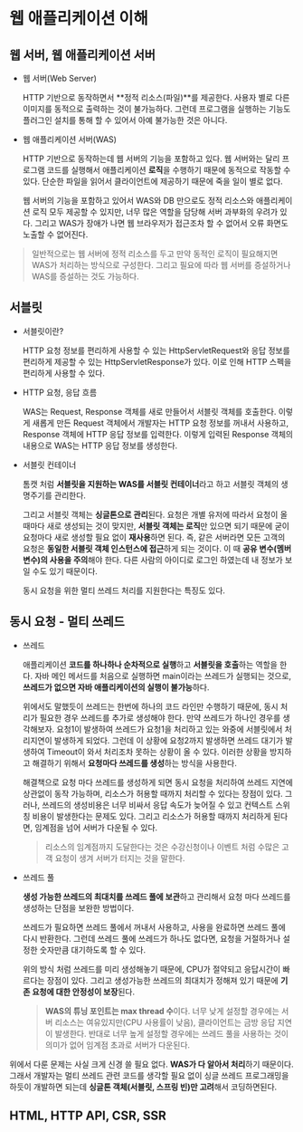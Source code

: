 # 웹 애플리케이션 이해

## 웹 서버, 웹 애플리케이션 서버

- 웹 서버(Web Server)
    
    HTTP 기반으로 동작하면서 **정적 리소스(파일)**를 제공한다. 사용자 별로 다른 이미지를 동적으로 출력하는 것이 불가능하다. 그런데 프로그램을 실행하는 기능도 플러그인 설치를 통해 할 수 있어서 아예 불가능한 것은 아니다.
    
- 웹 애플리케이션 서버(WAS)
    
    HTTP 기반으로 동작하는데 웹 서버의 기능을 포함하고 있다. 웹 서버와는 달리 프로그램 코드를 실행해서 애플리케이션 **로직**을 수행하기 때문에 동적으로 작동할 수 있다. 단순한 파일을 읽어서 클라이언트에 제공하기 때문에 죽을 일이 별로 없다.
    
    웹 서버의 기능을 포함하고 있어서 WAS와 DB 만으로도 정적 리소스와 애플리케이션 로직 모두 제공할 수 있지만, 너무 많은 역할을 담당해 서버 과부화의 우려가 있다. 그리고 WAS가 장애가 나면 웹 브라우저가 접근조차 할 수 없어서 오류 화면도 노출할 수 없어진다.
    

> 일반적으로는 웹 서버에 정적 리소스를 두고 만약 동적인 로직이 필요해지면 WAS가 처리하는 방식으로 구성한다. 그리고 필요에 따라 웹 서버를 증설하거나 WAS를 증설하는 것도 가능하다.
> 

## 서블릿

- 서블릿이란?
    
    HTTP 요청 정보를 편리하게 사용할 수 있는 HttpServletRequest와 응답 정보를 편리하게 제공할 수 있는 HttpServletResponse가 있다. 이로 인해 HTTP 스펙을 편리하게 사용할 수 있다.
    
- HTTP 요청, 응답 흐름
    
    WAS는 Request, Response 객체를 새로 만들어서 서블릿 객체를 호출한다. 이렇게 새롭게 만든 Request 객체에서 개발자는 HTTP 요청 정보를 꺼내서 사용하고, Response 객체에 HTTP 응답 정보를 입력한다. 이렇게 입력된 Response 객체의 내용으로 WAS는 HTTP 응답 정보를 생성한다.
    
- 서블릿 컨테이너
    
    톰캣 처럼 **서블릿을 지원하는 WAS를 서블릿 컨테이너**라고 하고 서블릿 객체의 생명주기를 관리한다. 
    
    그리고 서블릿 객체는 **싱글톤으로 관리**된다. 요청은 개별 유저에 따라서 요청이 올 때마다 새로 생성되는 것이 맞지만, **서블릿 객체는 로직**만 있으면 되기 때문에 굳이 요청마다 새로 생성할 필요 없이 **재사용**하면 된다. 즉, 같은 서버라면 모든 고객의 요청은 **동일한 서블릿 객체 인스턴스에 접근**하게 되는 것이다. 이 때 **공유 변수(멤버 변수)의 사용을 주의**해야 한다. 다른 사람의 아이디로 로그인 하였는데 내 정보가 보일 수도 있기 때문이다.
    
    동시 요청을 위한 멀티 쓰레드 처리를 지원한다는 특징도 있다.
    

## 동시 요청 - 멀티 쓰레드

- 쓰레드
    
    애플리케이션 **코드를 하나하나 순차적으로 실행**하고 **서블릿을 호출**하는 역할을 한다. 자바 메인 메서드를 처음으로 실행하면 main이라는 쓰레드가 실행되는 것으로, **쓰레드가 없으면 자바 애플리케이션의 실행이 불가능**하다. 
    
    위에서도 말했듯이 쓰레드는 한번에 하나의 코드 라인만 수행하기 때문에, 동시 처리가 필요한 경우 쓰레드를 추가로 생성해야 한다. 만약 쓰레드가 하나인 경우를 생각해보자. 요청1이 발생하여 쓰레드가 요청1을 처리하고 있는 와중에 서블릿에서 처리지연이 발생하게 되었다. 그런데 이 상황에 요청2까지 발생하면 쓰레드 대기가 발생하여 Timeout이 와서 처리조차 못하는 상황이 올 수 있다. 이러한 상황을 방지하고 해결하기 위해서 **요청마다 쓰레드를 생성**하는 방식을 사용한다.
    
    해결책으로 요청 마다 쓰레드를 생성하게 되면 동시 요청을 처리하여 쓰레드 지연에 상관없이 동작 가능하며, 리소스가 허용할 때까지 처리할 수 있다는 장점이 있다. 그러나, 쓰레드의 생성비용은 너무 비싸서 응답 속도가 늦어질 수 있고 컨텍스트 스위칭 비용이 발생한다는 문제도 있다. 그리고 리소스가 허용할 때까지 처리하게 된다면, 임계점을 넘어 서버가 다운될 수 있다. 
    
    > 리소스의 임계점까지 도달한다는 것은 수강신청이나 이벤트 처럼 수많은 고객 요청이 생겨 서버가 터지는 것을 말한다.
    > 
- 쓰레드 풀
    
    **생성 가능한 쓰레드의 최대치를 쓰레드 풀에 보관**하고 관리해서 요청 마다 쓰레드를 생성하는 단점을 보완한 방법이다.
    
    쓰레드가 필요하면 쓰레드 풀에서 꺼내서 사용하고, 사용을 완료하면 쓰레드 풀에 다시 반환한다. 그런데 쓰레드 풀에 쓰레드가 하나도 없다면, 요청을 거절하거나 설정한 숫자만큼 대기하도록 할 수 있다.
    
    위의 방식 처럼 쓰레드를 미리 생성해놓기 때문에, CPU가 절약되고 응답시간이 빠르다는 장점이 있다. 그리고 생성가능한 쓰레드의 최대치가 정해져 있기 때문에 **기존 요청에 대한 안정성이 보장**된다.
    
    > **WAS의 튜닝 포인트는 max thread 수**이다. 너무 낮게 설정할 경우에는 서버 리소스는 여유있지만(CPU 사용률이 낮음), 클라이언트는 금방 응답 지연이 발생한다. 반대로 너무 높게 설정할 경우에는 쓰레드 풀을 사용하는 것이 의미가 없어 임계점 초과로 서버가 다운된다.
    > 

위에서 다룬 문제는 사실 크게 신경 쓸 필요 없다. **WAS가 다 알아서 처리**하기 때문이다. 그래서 개발자는 멀티 쓰레드 관련 코드를 생각할 필요 없이 싱글 쓰레드 프로그래밍을 하듯이 개발하면 되는데 **싱글톤 객체(서블릿, 스프링 빈)만 고려**해서 코딩하면된다.

## HTML, HTTP API, CSR, SSR
